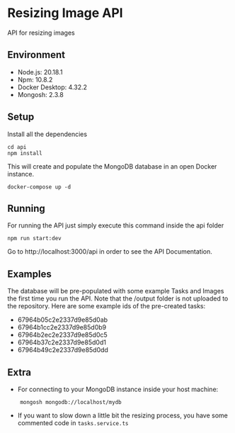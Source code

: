 # Resizing Image API

API for resizing images

## Environment
- Node.js: 20.18.1
- Npm: 10.8.2
- Docker Desktop: 4.32.2
- Mongosh: 2.3.8

## Setup

Install all the dependencies
```
cd api
npm install
```

This will create and populate the MongoDB database in an open Docker instance.
```
docker-compose up -d
```

## Running
For running the API just simply execute this command inside the api folder
```
npm run start:dev
```
Go to http://localhost:3000/api in order to see the API Documentation.

## Examples
The database will be pre-populated with some example Tasks and Images the first time you run the API. Note that the /output folder is not uploaded to the repository. Here are some example ids of the pre-created tasks:
- 67964b05c2e2337d9e85d0ab
- 67964b1cc2e2337d9e85d0b9
- 67964b2ec2e2337d9e85d0c5
- 67964b37c2e2337d9e85d0d1
- 67964b49c2e2337d9e85d0dd

## Extra
- For connecting to your MongoDB instance inside your host machine:
```
    mongosh mongodb://localhost/mydb  
```

- If you want to slow down a little bit the resizing process, you have some commented code in `tasks.service.ts`

